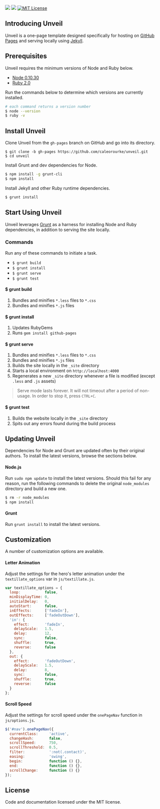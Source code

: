 <a href="https://travis-ci.org/caleorourke/unveil?branch=gh-pages" target="_blank"><img src="http://travis-ci.org/caleorourke/unveil.svg?branch=gh-pages"></a>
<a href="https://david-dm.org/caleorourke/unveil#info=devDependencies" target="_blank"><img src="https://david-dm.org/caleorourke/unveil/dev-status.svg?theme=shields.io"></a>
<a href="http://github.com/caleorourke/unveil/blob/gh-pages/LICENSE" target="_blank"><img src="http://img.shields.io/badge/License-MIT-blue.svg" alt="MIT License"></a>

## Introducing Unveil
Unveil is a one-page template designed specifically for hosting on [GitHub Pages](http://pages.github.com) and serving locally using [Jekyll](http://jekyllrb.com).

## Prerequisites
Unveil requires the minimum versions of Node and Ruby below.

* [Node 0.10.30](http://nodejs.org/download)
* [Ruby 2.0](http://www.ruby-lang.org/en/installation)

Run the commands below to determine which versions are currently installed.

~~~bash
# each command returns a version number
$ node --version
$ ruby -v
~~~

## Install Unveil
Clone Unveil from the `gh-pages` branch on GitHub and go into its directory.

~~~
$ git clone -b gh-pages https://github.com/caleorourke/unveil.git
$ cd unveil
~~~

Install Grunt and dev dependencies for Node.

~~~bash
$ npm install -g grunt-cli
$ npm install
~~~

Install Jekyll and other Ruby runtime dependencies.

~~~bash
$ grunt install
~~~

## Start Using Unveil
Unveil leverages [Grunt](http://gruntjs.com) as a harness for installing Node and Ruby dependencies, in addition to serving the site locally.

### Commands
Run any of these commands to initiate a task.

* `$ grunt build`
* `$ grunt install`
* `$ grunt serve`
* `$ grunt test`

#### $ grunt build

1. Bundles and minifies `*.less` files to `*.css`
2. Bundles and minifies `*.js` files

#### $ grunt install

1. Updates RubyGems
2. Runs `gem install github-pages`

#### $ grunt serve

1. Bundles and minifies `*.less` files to `*.css`
2. Bundles and minifies `*.js` files
3. Builds the site locally in the `_site` directory
4. Starts a local environment on `http://localhost:4000`
5. Regenerates a new `_site` directory whenever a file is modified (except `.less` and `.js` assets)

> Serve mode lasts forever. It will not timeout after a period of non-usage. In order to stop it, press `CTRL+C`.

#### $ grunt test

1. Builds the website locally in the `_site` directory
2. Spits out any errors found during the build process

## Updating Unveil
Dependencies for Node and Grunt are updated often by their original authors. To install the latest versions, browse the sections below.

#### Node.js

Run `sudo npm update` to install the latest versions. Should this fail for any reason, run the following commands to delete the original `node_modules` directory and build a new one.

~~~bash
$ rm -r node_modules
$ npm install
~~~

#### Grunt

Run `grunt install` to install the latest versions.

## Customization
A number of customization options are available.

#### Letter Animation

Adjust the settings for the hero's letter animation under the `textillate_options` var in `js/textillate.js`.

~~~js
var textillate_options = {
  loop:           false,
  minDisplayTime: 0,
  initialDelay:   0,
  autoStart:      false,
  inEffects:      ['fadeIn'],
  outEffects:     ['fadeOutDown'],
  'in': {
    effect:       'fadeIn',
    delayScale:   1.5,
    delay:        12,
    sync:         false,
    shuffle:      true,
    reverse:      false
  },
  out: {
    effect:       'fadeOutDown',
    delayScale:   1.5,
    delay:        8,
    sync:         false,
    shuffle:      true,
    reverse:      false
  }
};
~~~

#### Scroll Speed

Adjust the settings for scroll speed under the `onePageNav` function in `js/options.js`.

~~~js
$('#nav').onePageNav({
  currentClass:     'active',
  changeHash:       false,
  scrollSpeed:      750,
  scrollThreshold:  0.5,
  filter:           ':not(.contact)',
  easing:           'swing',
  begin:            function () {},
  end:              function () {},
  scrollChange:     function () {}
});
~~~

## License

Code and documentation licensed under the MIT license.
